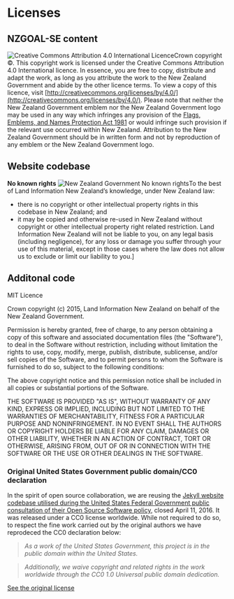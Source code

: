 # Licenses

## NZGOAL-SE content
![Creative Commons Attribution 4.0 International Licence](https://i.creativecommons.org/l/by/4.0/88x31.png)Crown copyright ©. This copyright work is licensed under the Creative Commons Attribution 4.0 International licence. In essence, you are free to copy, distribute and adapt the work, as long as you attribute the work to the New Zealand Government and abide by the other licence terms. To view a copy of this licence, visit [http://creativecommons.org/licenses/by/4.0/](http://creativecommons.org/licenses/by/4.0/). Please note that neither the New Zealand Government emblem nor the New Zealand Government logo may be used in any way which infringes any provision of the [Flags, Emblems, and Names Protection Act 1981](http://www.legislation.govt.nz/act/public/1981/0047/latest/whole.html) or would infringe such provision if the relevant use occurred within New Zealand. Attribution to the New Zealand Government should be in written form and not by reproduction of any emblem or the New Zealand Government logo.


## Website codebase

**No known rights**
![New Zealand Government No known rights](https://www.ict.govt.nz/assets/Uploads/_resampled/ResizedImage8429-noknown.png)To the best of Land Information New Zealand’s knowledge, under New Zealand law:
 - there is no copyright or other intellectual property rights in this codebase in New Zealand; and
 - it may be copied and otherwise re-used in New Zealand without copyright or other intellectual property right related restriction.
Land Information New Zealand will not be liable to you, on any legal basis (including negligence), for any loss or damage you suffer through your use of this material, except in those cases where the law does not allow us to exclude or limit our liability to you.]

## Additonal code 

MIT Licence	

Crown copyright (c) 2015, Land Information New Zealand on behalf of the New Zealand Government. 

Permission is hereby granted, free of charge, to any person obtaining a copy of this software and associated documentation files (the "Software"), to deal in the Software without restriction, including without limitation the rights to use, copy, modify, merge, publish, distribute, sublicense, and/or sell copies of the Software, and to permit persons to whom the Software is furnished to do so, subject to the following conditions:

The above copyright notice and this permission notice shall be included in all copies or substantial portions of the Software.

THE SOFTWARE IS PROVIDED "AS IS", WITHOUT WARRANTY OF ANY KIND, EXPRESS OR IMPLIED, INCLUDING BUT NOT LIMITED TO THE WARRANTIES OF MERCHANTABILITY, FITNESS FOR A PARTICULAR PURPOSE AND NONINFRINGEMENT. IN NO EVENT SHALL THE AUTHORS OR COPYRIGHT HOLDERS BE LIABLE FOR ANY CLAIM, DAMAGES OR OTHER LIABILITY, WHETHER IN AN ACTION OF CONTRACT, TORT OR OTHERWISE, ARISING FROM, OUT OF OR IN CONNECTION WITH THE SOFTWARE OR THE USE OR OTHER DEALINGS IN THE SOFTWARE.


### Original United States Government public domain/CC0 declaration

In the spirit of open source collaboration, we are reusing the [Jekyll website codebase utilised during the United States Federal Government public consultation of their Open Source Software policy](https://github.com/whitehouse/source-code-policy/), closed April 11, 2016. It was released under a CC0 license worldwide. While not required to do so, to respect the fine work carried out by the original authors we have reprodeced the CC0 declaration below:


>_As a work of the United States Government, this project is in the
public domain within the United States._

>_Additionally, we waive copyright and related rights in the work
worldwide through the CC0 1.0 Universal public domain dedication._

[See the original license](https://github.com/WhiteHouse/source-code-policy/blob/gh-pages/LICENSE.md)
